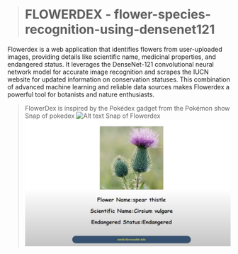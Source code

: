 > # FLOWERDEX - flower-species-recognition-using-densenet121

Flowerdex is a web application that identifies flowers from user-uploaded images, providing details like scientific name, medicinal properties, and endangered status. It leverages the DenseNet-121 convolutional neural network model for accurate image recognition and scrapes the IUCN website for updated information on conservation statuses. This combination of advanced machine learning and reliable data sources makes Flowerdex a powerful tool for botanists and nature enthusiasts.

> FlowerDex is inspired by the Pokédex gadget from the Pokémon show
> Snap of pokedex
> ![Alt text](https://github.com/jonumhills/FlowerDex/blob/master/pokedex.avif)
> Snap of Flowerdex
> ![Alt text](https://github.com/jonumhills/FlowerDex/blob/master/FlowerdexProj.png)
